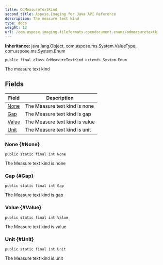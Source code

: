 ```yaml
---
title: OdMeasureTextKind
second_title: Aspose.Imaging for Java API Reference
description: The measure text kind
type: docs
weight: 12
url: /com.aspose.imaging.fileformats.opendocument.enums/odmeasuretextkind/
---
```

**Inheritance:**
java.lang.Object, com.aspose.ms.System.ValueType, com.aspose.ms.System.Enum
```
public final class OdMeasureTextKind extends System.Enum
```

The measure text kind
## Fields

| Field | Description |
| --- | --- |
| [None](#None) | The Measure text kind is none |
| [Gap](#Gap) | The Measure text kind is gap |
| [Value](#Value) | The Measure text kind is value |
| [Unit](#Unit) | The Measure text kind is unit |
### None {#None}
```
public static final int None
```


The Measure text kind is none

### Gap {#Gap}
```
public static final int Gap
```


The Measure text kind is gap

### Value {#Value}
```
public static final int Value
```


The Measure text kind is value

### Unit {#Unit}
```
public static final int Unit
```


The Measure text kind is unit


